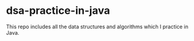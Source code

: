 # dsa-practice-in-java
This repo includes all the data structures and algorithms which I practice in Java.
